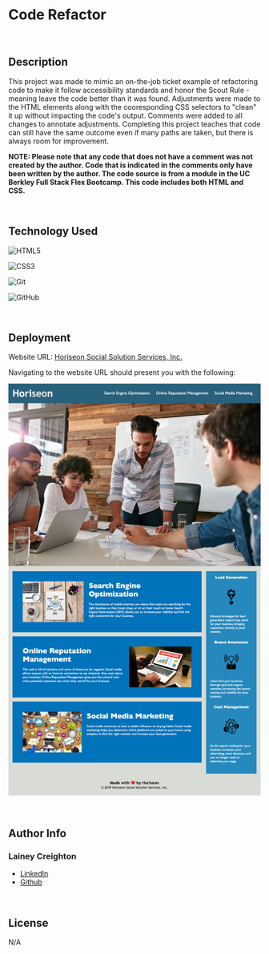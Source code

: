 # Code Refactor

<br>

## Description

This project was made to mimic an on-the-job ticket example of refactoring code to make it follow accessibility standards and honor the Scout Rule - meaning leave the code better than it was found. Adjustments were made to the HTML elements along with the cooresponding CSS selectors to "clean" it up without impacting the code's output. Comments were added to all changes to annotate adjustments. Completing this project teaches that code can still have the same outcome even if many paths are taken, but there is always room for improvement.

**NOTE: Please note that any code that does not have a comment was not created by the author. Code that is indicated in the comments only have been written by the author. The code source is from a module in the UC Berkley Full Stack Flex Bootcamp. This code includes both HTML and CSS.**

<br>

## Technology Used

![HTML5](https://img.shields.io/badge/html5-%23E34F26.svg?style=for-the-badge&logo=html5&logoColor=white)

![CSS3](https://img.shields.io/badge/css3-%231572B6.svg?style=for-the-badge&logo=css3&logoColor=white)

![Git](https://img.shields.io/badge/git-%23F05033.svg?style=for-the-badge&logo=git&logoColor=white)

![GitHub](https://img.shields.io/badge/github-%23121011.svg?style=for-the-badge&logo=github&logoColor=white)

<br>

## Deployment

Website URL: [Horiseon Social Solution Services, Inc.](https://laineycreighton.github.io/code-refactor/)

Navigating to the website URL should present you with the following:

![alt text](assets/images/horiseon-webpage.png)
  
  <br>

## Author Info

### Lainey Creighton

* [LinkedIn](https://www.linkedin.com/in/lainey-creighton/)
* [Github](https://github.com/laineycreighton)

<br>

## License

N/A
